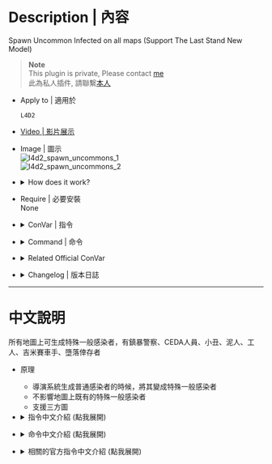 # Description | 內容
Spawn Uncommon Infected on all maps (Support The Last Stand New Model)

> __Note__ <br/>
This plugin is private, Please contact [me](https://github.com/fbef0102/Game-Private_Plugin#私人插件列表-private-plugins-list)<br/>
此為私人插件, 請聯繫[本人](https://github.com/fbef0102/Game-Private_Plugin#私人插件列表-private-plugins-list)

* Apply to | 適用於
	```
	L4D2
	```

* [Video | 影片展示](https://youtu.be/isTpGqmf1qA)

* Image | 圖示
	<br/>![l4d2_spawn_uncommons_1](image/l4d2_spawn_uncommons_1.jpeg)
	<br/>![l4d2_spawn_uncommons_2](image/l4d2_spawn_uncommons_2.jpg)

* <details><summary>How does it work?</summary>

	* Turn normal common infected into uncommon infected such as
		* Fallen survivor
		* Riot
		* CEDA
		* Clown
		* Mudman
		* Roadcrew
		* Jimmy
	* Support custom maps
	* Support The Last Stand New Model
</Chargedetails>

* Require | 必要安裝
<br>None

* <details><summary>ConVar | 指令</summary>

	* cfg/sourcemod/l4d2_spawn_uncommons.cfg
		```php
		// Do you want all uncommons randomly spawning on all maps
		l4d2_spawn_uncommons_auto_shuffle "1"

		// If l4d2_spawn_uncommons_autoshuffle is 1, X chance to turn into uncommon when common infected spawns [1~100]%
		l4d2_spawn_uncommons_auto_chance "15"

		// Binary flag of allowed autoshuffle zombies. 1 = riot, 2 = ceda, 4 = clown, 8 = mudman, 16 = roadcrew, 32 = jimmy, 64 = fallen, 127=All
		l4d2_spawn_uncommons_autotypes "127"

		// Health value the uncommons get set to. 0 = Game default health
		l4d2_spawn_uncommons_health_override "0"

		// How many riot infected allowed on the field (0= No Limit)
		// If limit reached, spawn other uncommon. (Does not affect director spawn)
		l4d2_spawn_uncommons_riot_on_the_field "2"

		// How many ceda infected allowed on the field (0= No Limit)
		// If limit reached, spawn other uncommon. (Does not affect director spawn)
		l4d2_spawn_uncommons_ceda_on_the_field "3"

		// How many clown infected allowed on the field (0= No Limit)
		// If limit reached, spawn other uncommon. (Does not affect director spawn)
		l4d2_spawn_uncommons_clown_on_the_field "2"

		// How many mudman infected allowed on the field (0= No Limit)
		// If limit reached, spawn other uncommon. (Does not affect director spawn)
		l4d2_spawn_uncommons_mudman_on_the_field "3"

		// How many roadcrew infected allowed on the field (0= No Limit)
		// If limit reached, spawn other uncommon. (Does not affect director spawn)
		l4d2_spawn_uncommons_roadcrew_on_the_field "3"

		// How many jimmy gibbs jr allowed on the field 
		// If limit reached, spawn other uncommon. (Does not affect director spawn)
		l4d2_spawn_uncommons_jimmy_on_the_field "1"

		// How many fallen survivors allowed on the field (Override official cvar: z_fallen_max_count)
		// If limit reached, spawn other uncommon. (Does not affect director spawn)
		l4d2_spawn_uncommons_fallen_on_the_field "2"

		// When a jimmy gibbs jr is killed, how long in seconds should pass before another can spawn. 
		// If time is not up yet, spawn other uncommon. (Does not affect director spawn)
		l4d2_spawn_uncommons_jimmy_suppress_time "300"

		// When a Fallen Survivor is killed, how long in seconds should pass before another can spawn. (Override official cvar: z_fallen_kill_suppress_time)
		// If time is not up yet, spawn other uncommon. (Does not affect director spawn)
		l4d2_spawn_uncommons_fallen_suppress_time "180"
		```
</details>

* <details><summary>Command | 命令</summary>

	* **Spawn uncommon infected ANYTIME. (Adm required: ADMFLAG_ROOT)**
		```php
		sm_spawnuncommon <riot|ceda|clown|mud|roadcrew|jimmy|fallen|random>
		```
</details>

* <details><summary>Related Official ConVar</summary>

	* [Unlock Fallen Survivor](https://developer.valvesoftware.com/wiki/L4D2_Director_Scripts/AllowFallenSurvivorItem)
	* This plugin already modified ```z_fallen_max_count``` and ```z_fallen_kill_suppress_time```, you don't need to change the following cvars

	| ConVar/Command  				| Parameters or default value 	| Descriptor  			| Effect|
	| -------------|:-----------------:|:-------------:|:-------------:|
	| z_fallen_kill_suppress_time 	| 300 | Seconds 		 | When a Fallen Survivor is killed, how long in seconds should pass before another can spawn. |
	| z_fallen_max_count          	| 1   | Arbitrary number | How many Fallen Survivors can be active at once. |
</details>

* <details><summary>Changelog | 版本日誌</summary>

	* v1.0h (2023-1-26)
		* Remake Code
		* Convert code to latest syntax
		* Changes to fix warnings when compiling on SourceMod 1.11.
		* Add convars to control each uncommon spawn time, spawn limit.
		* Unlock fallen survivor limit and time.

	* v1.0.9
	    * [Original Plugin By AtomicStryker](https://forums.alliedmods.net/showthread.php?t=109623)
</details>

- - - -
# 中文說明
所有地圖上可生成特殊一般感染者，有鎮暴警察、CEDA人員、小丑、泥人、工人、吉米賽車手、墮落倖存者

* 原理
	* 導演系統生成普通感染者的時候，將其變成特殊一般感染者
	* 不影響地圖上既有的特殊一般感染者
	* 支援三方圖

* <details><summary>指令中文介紹 (點我展開)</summary>

	* cfg/sourcemod/l4d2_spawn_uncommons.cfg
		```php
		// 0=關閉插件, 1=啟動插件
		l4d2_spawn_uncommons_auto_shuffle "1"

		// 普通感染變成特殊一般感染者的機率 [1~100]%
		l4d2_spawn_uncommons_auto_chance "15"

		// 可以生成的特殊一般感染者種類 1 = 鎮暴警察, 2 = CEDA人員, 4 = 小丑, 8 = 泥人, 16 = 工人, 32 = 吉米賽車手, 64 = 墮落倖存者 (請將數字相加起來，127=全部)
		l4d2_spawn_uncommons_autotypes "127"

		// 設定特殊一般感染者的血量. 0 = 遊戲預設
		l4d2_spawn_uncommons_health_override "0"

		// 場上同時存在的鎮暴警察數量 (0=無限制)
		// 如果已達限制，生成其他特殊一般感染者.
		l4d2_spawn_uncommons_riot_on_the_field "2"

		// 場上同時存在的CEDA人員數量 (0=無限制)
		// 如果已達限制，生成其他特殊一般感染者.
		l4d2_spawn_uncommons_ceda_on_the_field "3"

		// 場上同時存在的小丑數量 (0=無限制)
		// 如果已達限制，生成其他特殊一般感染者.
		l4d2_spawn_uncommons_clown_on_the_field "2"

		// 場上同時存在的泥人數量 (0=無限制)
		// 如果已達限制，生成其他特殊一般感染者.
		l4d2_spawn_uncommons_mudman_on_the_field "3"

		// 場上同時存在的工人數量 (0=無限制)
		// 如果已達限制，生成其他特殊一般感染者.
		l4d2_spawn_uncommons_roadcrew_on_the_field "3"

		// 場上同時存在的吉米賽車手數量 (0=無限制)
		// 如果已達限制，生成其他特殊一般感染者.
		l4d2_spawn_uncommons_jimmy_on_the_field "1"

		// 場上同時存在的墮落倖存者數量 (會覆蓋官方指令: z_fallen_max_count)
		// 如果已達限制，生成其他特殊一般感染者.
		l4d2_spawn_uncommons_fallen_on_the_field "2"

		// 當吉米賽車手被殺死之後，下次生成的冷卻時間
		// 冷卻時間未到將生成其他特殊一般感染者
		l4d2_spawn_uncommons_jimmy_suppress_time "300"

		// 當墮落倖存者被殺死之後，下次生成的冷卻時間 (會覆蓋官方指令:  z_fallen_kill_suppress_time)
		// 冷卻時間未到將生成其他特殊一般感染者
		l4d2_spawn_uncommons_fallen_suppress_time "180"
		```
</details>

* <details><summary>命令中文介紹 (點我展開)</summary>

	* **在準心上生成特殊一般感染者. (權限: ADMFLAG_ROOT)**
		```php
		sm_spawnuncommon <riot|ceda|clown|mud|roadcrew|jimmy|fallen|random>
		```
</details>

* <details><summary>相關的官方指令中文介紹 (點我展開)</summary>

	* [解鎖墮落生還者生成限制](https://developer.valvesoftware.com/wiki/L4D2_Director_Scripts/AllowFallenSurvivorItem)
	* 這個插件已經修改指令 ```z_fallen_max_count``` 與 ```z_fallen_kill_suppress_time```, 你無須更動以下任何指令

	| 指令  				| 預設值 	| 單位  			| 影響|
	| -------------|:-----------------:|:-------------:|:-------------:|
	| z_fallen_kill_suppress_time 	| 300  | 秒數 | 當場上的墮落生還者殺死之後，有300秒冷卻時間不會出現墮落生還者|
	| z_fallen_max_count          	| 1    | 數量 | 場上只能有一隻墮落生還者|
</details>
